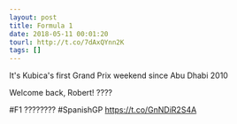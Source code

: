 ```yaml
---
layout: post
title: Formula 1
date: 2018-05-11 00:01:20
tourl: http://t.co/7dAxQYnn2K
tags: []
---
```

It's Kubica's first Grand Prix weekend since Abu Dhabi 2010

Welcome back, Robert! ????

#F1 ???????? #SpanishGP https://t.co/GnNDiR2S4A